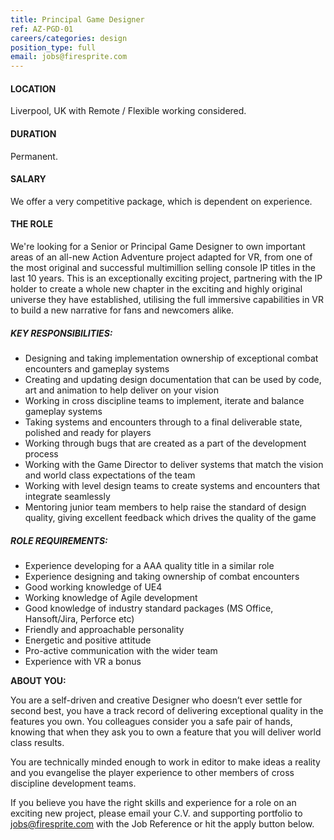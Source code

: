 ```yaml
---
title: Principal Game Designer
ref: AZ-PGD-01
careers/categories: design
position_type: full
email: jobs@firesprite.com
---
```

#### **LOCATION**

Liverpool, UK with Remote / Flexible working considered.

#### **DURATION**

Permanent.

#### **SALARY**

We offer a very competitive package, which is dependent on experience.

#### THE ROLE

We're looking for a Senior or Principal Game Designer to own important areas of an all-new Action Adventure project adapted for VR, from one of the most original and successful multimillion selling console IP titles in the last 10 years. This is an exceptionally exciting project, partnering with the IP holder to create a whole new chapter in the exciting and highly original universe they have established, utilising the full immersive capabilities in VR to build a new narrative for fans and newcomers alike.

##### **KEY RESPONSIBILITIES:**

* Designing and taking implementation ownership of exceptional combat encounters and gameplay systems
* Creating and updating design documentation that can be used by code, art and animation to help deliver on your vision
* Working in cross discipline teams to implement, iterate and balance gameplay systems
* Taking systems and encounters through to a final deliverable state, polished and ready for players
* Working through bugs that are created as a part of the development process
* Working with the Game Director to deliver systems that match the vision and world class expectations of the team
* Working with level design teams to create systems and encounters that integrate seamlessly
* Mentoring junior team members to help raise the standard of design quality, giving excellent feedback which drives the quality of the game

##### **ROLE REQUIREMENTS:**

* Experience developing for a AAA quality title in a similar role
* Experience designing and taking ownership of combat encounters
* Good working knowledge of UE4
* Working knowledge of Agile development
* Good knowledge of industry standard packages (MS Office, Hansoft/Jira, Perforce etc)
* Friendly and approachable personality
* Energetic and positive attitude
* Pro-active communication with the wider team
* Experience with VR a bonus

**ABOUT YOU:**

You are a self-driven and creative Designer who doesn’t ever settle for second best, you have a track record of delivering exceptional quality in the features you own. You colleagues consider you a safe pair of hands, knowing that when they ask you to own a feature that you will deliver world class results.

You are technically minded enough to work in editor to make ideas a reality and you evangelise the player experience to other members of cross discipline development teams.

If you believe you have the right skills and experience for a role on an exciting new project, please email your C.V. and supporting portfolio to [jobs@firesprite.com](mailto:jobs@firesprite.com) with the Job Reference or hit the apply button below.